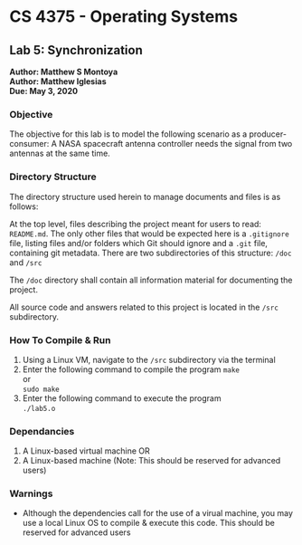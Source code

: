 # CS 4375 - Operating Systems

## Lab 5: Synchronization

**Author: Matthew S Montoya**</br>
**Author: Matthew Iglesias**</br>
**Due: May 3, 2020**

### Objective

The objective for this lab is to model the following scenario as a producer-consumer: A NASA spacecraft antenna controller needs the signal from two antennas at the same time.

### Directory Structure

The directory structure used herein to manage documents and files is as follows:

At the top level, files describing the project meant for users to read: ```README.md```. The only other files that would be expected here is a ```.gitignore``` file, listing files and/or folders which Git should ignore and a ```.git``` file, containing git metadata. There are two subdirectories of this structure: ```/doc``` and ```/src```

The ```/doc``` directory shall contain all information material for documenting the project.

All source code and answers related to this project is located in the ```/src``` subdirectory.

### How To Compile & Run

1. Using a Linux VM, navigate to the ```/src``` subdirectory via the terminal
2. Enter the following command to compile the program
  ```make```</br>or</br>```sudo make```
3. Enter the following command to execute the program</br>
  ```./lab5.o```

### Dependancies

1. A Linux-based virtual machine OR
2. A Linux-based machine (Note: This should be reserved for advanced users)

### Warnings

* Although the dependencies call for the use of a virual machine, you may use a local Linux OS to compile & execute this code. This should be reserved for advanced users

